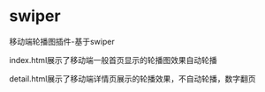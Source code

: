 # swiper
移动端轮播图插件-基于swiper

index.html展示了移动端一般首页显示的轮播图效果自动轮播

detail.html展示了移动端详情页展示的轮播效果，不自动轮播，数字翻页
